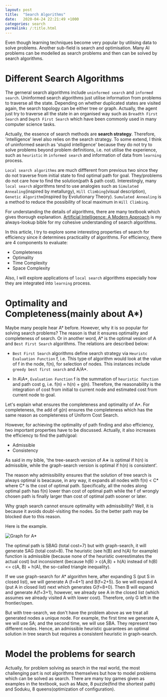 ```yaml
---
layout: post
title:  "Search Algorithms"
date:   2020-04-24 22:21:49 +1000
categories: search
permalink: /:title.html
---
```


Even though learning techniques become very popular by utilising data to solve problems. Another sub-field is search and optimisation. Many AI problems can be modelled as search problems and then can be solved by search algorithms.

# Different Search Algorithms
The gerneral search algorithms include `uninformed search` and `informed search`. Uninformed search algorithms just utilise information from problems to traverse all the state. Depending on whether duplicated states are visited again, the search topology can be either tree or graph. Actually, the agent just try to traverse all the state in an organised way such as `Breadth First Search` and `Depth First Search` which have been commonly used in many computer science tasks. 

Actually, the essence of search methods are **search strategy**. Therefore, 'intelligence' level also relies on the search strategy. To some extend, I think of uninformed search as 'stupid intelligence' because they do not try to solve problems beyond problem definitions, i.e. not utilise the experience, such as `heuristic` in `informed search` and information of data from `learning` process. 

`Local search algorithms` are much diffferent from previous two since they do not traverse from initial state to find optimal path for goal. They/problems do not care how to find the solution(path & path cost). Interestingly, many  `local search` algorithms tend to use analogies such as `Simulated Annealing`(inspired by metallurgy), `Hill Climbing`(visual description),  `Genetic Algorithm`(inspired by Evolutionary Theory). `Sumulated Annealing` is a method to reduce the possibility of local maximum in `Hill Climbing`.

For understanding the details of algorithms, there are many textbook which gives thorough explanation. [Artificial Intelligence: A Modern Approach](http://aima.cs.berkeley.edu/) is my always-lookup bible for my cohesive understanding of search algorithms. 

In this article, I try to explore some interesting properties of search for efficiency since it determines practicality of algorithms. For efficiency, there are 4 components to evaluate:
* Completeness
* Optimality
* Time Complexity
* Space Complexity

Also, I will explore applications of `local search` algorithms especially how they are integrated into `learning` process.


# Optimality and Completeness(mainly about A*)

Maybe many people hear A* before. However, why it is so popular for solving search problems? The reason is that it ensures optimality and completeness of search. Or in another word, A* is the optimal vesion of A and `Best First Search` algorithms. The relations are described below:

* `Best First Search` algorithms define search strategy via `Heuristc Evaluation Function` f, i.e. This type of algorithm would look at the value of f in the node, f(n), for selection of nodes.  This instances include `greedy best first search` and A/A*.

<!-- Greedy BFS：
Geedy BFS只考虑Heuristic，它不care(存储)之前的路径的Cost信息，所以导致了：一，回不到的有可能更好的path上，因为它压根就不知道。有点类似Backtrack，单通道生物；（Optimality）二，search cost minimal，这算是好的一方面把。其实就是一条路就找到低了，算什么search，直接no plan，走起~ 
再来讲讲它的comleteness的角度，Infinite State就不说了，和DFS一样，很可能踏上就探索宇宙边境的路上了。那Finite State呢？如果是Best First Tree Search，loop~~~ 当一个heuristic比其他的children node小，但其实是图的deadend的时候，因为下次expand它又回去找他妈了(因为和他妈最亲~也就是heuristic最小)，结果他妈又生他一次~loop~loop~ 当然如果是Graph版本的话，graph实现是不会的，因为有个close list存着explored node以便于不会再把这个node放到open list里再让explored。 -->

* In A\A*, `Evaluation Function` f is the summation of `heuristic function` and path cost g, i.e. f(n) = h(n) + g(n). Therefore, the reasonability is the integration of cost from initial to current node and estimated cost from current node to goal.

Let's explain what ensures the completeness and optimality of A*. For completeness, the add of g(n) ensures the completeness which has the same reason as completeness of Uniform Cost Search.

However, for achieving the optimality of path finding and also efficiency, two important properties have to be discussed. Actually, it also increases the efficiency to find the path/goal: 
* Admissible
* Consistency

<!-- 现在看看A*是怎么解决这个问题的？更insightful的说法是怎么通过加了个g(n)解决这个问题的？聪明的朋友又出现了。。。那我是不是可以参考下UCS呢！！！聪明的我当然也想到了，只是我先憋着留下一个Post讲。。。
Completeness:先讲complete，因为也没太多人爱搞它，没有optimality那么惹人爱（嫉妒也没用）。OK. （到此请回顾下为什么Greedy Tree BFS会不complete~）Bingo~ 你对比明白了嘛？在Tree里面现在有了g(n)的加入，你loop几次，f(n)早晚会超过另外的Right node 的f(n_right)。
Optimality：有趣的话题，当然要另开一章BB。之所以有趣，是因为着涉及我们为什么要用启发式算法，要引入heuristic。是因为heuristic能帮我们找到optimal path，而且是更快的，有效率的找到。所以这个话题可以用这样两个问题来开始：
heuristic需要满足什么样性质才能找到Optimal Solution？
进一步的，heuristic需要满足什么样性质才能更快更脑子（memory）的找到Optimal Solution(说白了，就是复杂度问题，暂时没准备在这个问题上涉及太多)？ -->

As said in my bible, 'the tree-search version of A∗ is optimal if h(n) is admissible, while the graph-search version is optimal if h(n) is consistent'. 

The reason why admissibility ensures that the solution of tree search is always optimal is beacause, in any way, it expands all nodes with f(n) < C* where C* is the cost of optimal path. Specifically, all the nodes along optimal path has f(n) lower than cost of optimal path while the f of wrongly chosen path is finally larger than  cost of optimal path sooner or later.

Why graph search cannot ensure optimality with admissibility? Well, it is because it avoids doubl-visiting the nodes. So the better path may be blocked due to this reason.

Here is the example.

![Graph for A*](/assets/img/graph.PNG)


The optimal path is SBAG (total cost=7) but with graph-search, it will generate SAG (total cost=8). The heuristic (see h(B) and h(A) for example) function is admissible (because none of the heuristic overestimates the actual cost) but inconsistent (because h(B) > c(A,B) + h(A) instead of h(B) <= c(A, B) + h(A), the so-called triangle inequality).

If we use graph-search for A* algorithm here, after expanding S (put S in closed list), we will generate A (f=4+1) and B(f=2+5). So we will expand A (put A in closed list) next which generates G(f=8+0). Then B will expand and generate A(f=3+1), however, we already see A in the closed list (which assumes we already visited A with lower cost). Therefore, only G left in the frontier/open.

But with tree-search, we don't have the problem above as we treat all generated nodes a unique node. For example, the first time we generate A, we will use SA; and the second time, we will use SBA. They represent two different nodes. Hence, an admissible heuristic guarantees an optimal solution in tree search but requires a consistent heuristic in graph-search.



# Model the problems for search
Actually, for problem solving as search in the real world, the most challenging part is not algorithms themselves but how to model problems which can be solved as search. There are many toy games given as examples in the textbook, such as Maze, 8 puzzle(find the shortest path) and Soduku, 8 queens(optimization of configuration).


<!-- Jekyll also offers powerful support for code snippets:

{% highlight ruby %}
def print_hi(name)
  puts "Hi, #{name}"
end
print_hi('Tom')
#=> prints 'Hi, Tom' to STDOUT.
{% endhighlight %}

Check out the [Jekyll docs][jekyll-docs] for more info on how to get the most out of Jekyll. File all bugs/feature requests at [Jekyll’s GitHub repo][jekyll-gh]. If you have questions, you can ask them on [Jekyll Talk][jekyll-talk].

[jekyll-docs]: https://jekyllrb.com/docs/home
[jekyll-gh]:   https://github.com/jekyll/jekyll
[jekyll-talk]: https://talk.jekyllrb.com/ -->


<!-- http://theory.stanford.edu/~amitp/GameProgramming/Heuristics.html#breaking-ties -->

<!-- https://movingai.com/astar.html -->